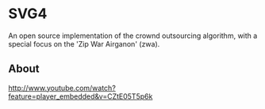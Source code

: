 # SVG4

An open source implementation of the crownd outsourcing algorithm, with a special focus on the 'Zip War Airganon' (zwa).


## About
http://www.youtube.com/watch?feature=player_embedded&v=CZtE05T5p6k
